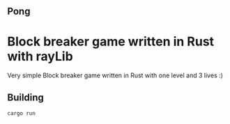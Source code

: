 ## Pong
# Block breaker game written in Rust with rayLib

Very simple Block breaker game written in Rust with one level and 3 lives :)

## Building

```
cargo run
```


